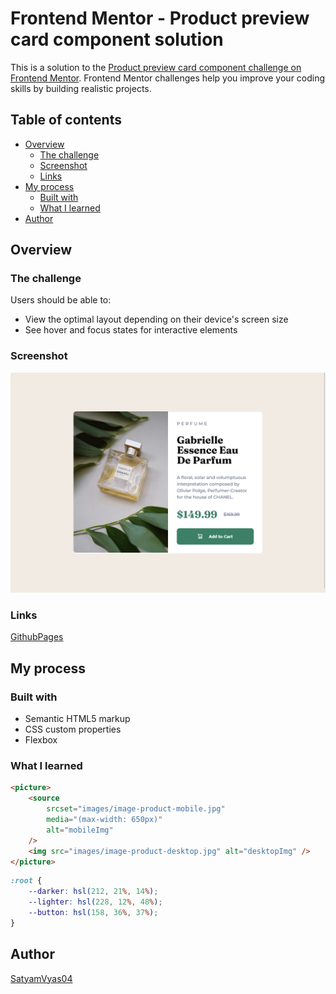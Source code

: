 # Frontend Mentor - Product preview card component solution

This is a solution to the [Product preview card component challenge on Frontend Mentor](https://www.frontendmentor.io/challenges/product-preview-card-component-GO7UmttRfa). Frontend Mentor challenges help you improve your coding skills by building realistic projects.

## Table of contents

-   [Overview](#overview)
    -   [The challenge](#the-challenge)
    -   [Screenshot](#screenshot)
    -   [Links](#links)
-   [My process](#my-process)
    -   [Built with](#built-with)
    -   [What I learned](#what-i-learned)
-   [Author](#author)

## Overview

### The challenge

Users should be able to:

-   View the optimal layout depending on their device's screen size
-   See hover and focus states for interactive elements

### Screenshot

![](./ProductReview.png)

### Links

[GithubPages](https://satyamvyas04.github.io/LearningFrontEnd/FrontEndMentor/ProductCard/)

## My process

### Built with

-   Semantic HTML5 markup
-   CSS custom properties
-   Flexbox

### What I learned

```html
<picture>
	<source
		srcset="images/image-product-mobile.jpg"
		media="(max-width: 650px)"
		alt="mobileImg"
	/>
	<img src="images/image-product-desktop.jpg" alt="desktopImg" />
</picture>
```

```css
:root {
	--darker: hsl(212, 21%, 14%);
	--lighter: hsl(228, 12%, 48%);
	--button: hsl(158, 36%, 37%);
}
```

## Author

[SatyamVyas04](https://github.com/satyamvyas04)
